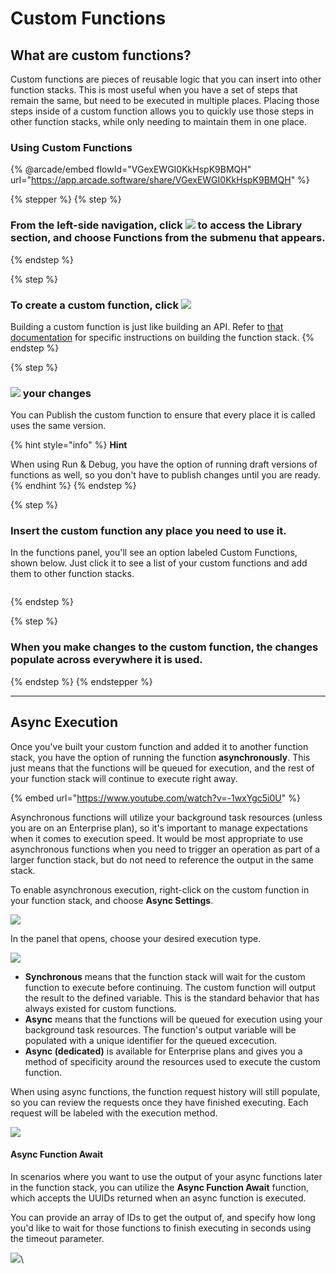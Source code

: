 # Custom Functions

## What are custom functions?

Custom functions are pieces of reusable logic that you can insert into other function stacks. This is most useful when you have a set of steps that remain the same, but need to be executed in multiple places. Placing those steps inside of a custom function allows you to quickly use those steps in other function stacks, while only needing to maintain them in one place.

### Using Custom Functions

{% @arcade/embed flowId="VGexEWGI0KkHspK9BMQH" url="https://app.arcade.software/share/VGexEWGI0KkHspK9BMQH" %}

{% stepper %}
{% step %}
### From the left-side navigation, click ![](<../../.gitbook/assets/CleanShot 2025-01-14 at 07.19.54.png>) to access the Library section, and choose Functions from the submenu that appears.


{% endstep %}

{% step %}
### To create a custom function, click ![](<../../.gitbook/assets/CleanShot 2025-01-14 at 07.20.43.png>)

Building a custom function is just like building an API. Refer to [that documentation](../building-with-visual-development/) for specific instructions on building the function stack.
{% endstep %}

{% step %}
### ![](<../../.gitbook/assets/CleanShot 2025-01-14 at 07.22.33.png>) your changes

You can Publish the custom function to ensure that every place it is called uses the same version.

{% hint style="info" %}
**Hint**

When using Run & Debug, you have the option of running draft versions of functions as well, so you don't have to publish changes until you are ready.
{% endhint %}
{% endstep %}

{% step %}
### Insert the custom function any place you need to use it.

In the functions panel, you'll see an option labeled Custom Functions, shown below. Just click it to see a list of your custom functions and add them to other function stacks.

<div align="left"><figure><img src="../../.gitbook/assets/CleanShot 2025-01-14 at 07.24.07.png" alt=""><figcaption></figcaption></figure></div>
{% endstep %}

{% step %}
### When you make changes to the custom function, the changes populate across everywhere it is used.
{% endstep %}
{% endstepper %}

***

## Async Execution <a href="#async" id="async"></a>

Once you've built your custom function and added it to another function stack, you have the option of running the function **asynchronously**. This just means that the functions will be queued for execution, and the rest of your function stack will continue to execute right away.

{% embed url="https://www.youtube.com/watch?v=-1wxYgc5i0U" %}

Asynchronous functions will utilize your background task resources (unless you are on an Enterprise plan), so it's important to manage expectations when it comes to execution speed. It would be most appropriate to use asynchronous functions when you need to trigger an operation as part of a larger function stack, but do not need to reference the output in the same stack.

To enable asynchronous execution, right-click on the custom function in your function stack, and choose **Async Settings**.

![](https://docs.xano.com/~gitbook/image?url=https%3A%2F%2F3176331816-files.gitbook.io%2F%7E%2Ffiles%2Fv0%2Fb%2Fgitbook-x-prod.appspot.com%2Fo%2Fspaces%252F-M8Si5XvG2QHSLi9JcVY%252Fuploads%252FTVQwgFKz56wtmn2bRbQQ%252FCleanShot%25202024-09-04%2520at%252009.57.21.png%3Falt%3Dmedia%26token%3D8b8bbf39-f568-4bad-821a-cf9faffe8552\&width=768\&dpr=4\&quality=100\&sign=3a825ef\&sv=2)

In the panel that opens, choose your desired execution type.

![](https://docs.xano.com/~gitbook/image?url=https%3A%2F%2F3176331816-files.gitbook.io%2F%7E%2Ffiles%2Fv0%2Fb%2Fgitbook-x-prod.appspot.com%2Fo%2Fspaces%252F-M8Si5XvG2QHSLi9JcVY%252Fuploads%252FCLFEy3Z9hZOlsILQVag8%252FCleanShot%25202024-09-04%2520at%252009.58.16.png%3Falt%3Dmedia%26token%3D61781b0f-7411-46b2-84fe-117d8743eb53\&width=768\&dpr=4\&quality=100\&sign=a4ab9bc9\&sv=2)

* **Synchronous** means that the function stack will wait for the custom function to execute before continuing. The custom function will output the result to the defined variable. This is the standard behavior that has always existed for custom functions.
* **Async** means that the functions will be queued for execution using your background task resources. The function's output variable will be populated with a unique identifier for the queued excecution.
* **Async (dedicated)** is available for Enterprise plans and gives you a method of specificity around the resources used to execute the custom function.

When using async functions, the function request history will still populate, so you can review the requests once they have finished executing. Each request will be labeled with the execution method.

![](https://docs.xano.com/~gitbook/image?url=https%3A%2F%2F3176331816-files.gitbook.io%2F%7E%2Ffiles%2Fv0%2Fb%2Fgitbook-x-prod.appspot.com%2Fo%2Fspaces%252F-M8Si5XvG2QHSLi9JcVY%252Fuploads%252F2WwVUhi42A6C64FSwcyz%252FCleanShot%25202024-09-04%2520at%252010.02.02.png%3Falt%3Dmedia%26token%3D03f12d88-c0f9-4db5-a237-c4abb1a534b9\&width=768\&dpr=4\&quality=100\&sign=4910475a\&sv=2)

#### Async Function Await <a href="#async-function-await" id="async-function-await"></a>

In scenarios where you want to use the output of your async functions later in the function stack, you can utilize the **Async Function Await** function, which accepts the UUIDs returned when an async function is executed.

You can provide an array of IDs to get the output of, and specify how long you'd like to wait for those functions to finish executing in seconds using the timeout parameter.

![](https://docs.xano.com/~gitbook/image?url=https%3A%2F%2F3176331816-files.gitbook.io%2F%7E%2Ffiles%2Fv0%2Fb%2Fgitbook-x-prod.appspot.com%2Fo%2Fspaces%252F-M8Si5XvG2QHSLi9JcVY%252Fuploads%252FbKzc0c12DgBii2uiAzte%252FCleanShot%25202024-09-13%2520at%252017.57.01.png%3Falt%3Dmedia%26token%3D64298353-c685-4bec-b89a-4322e2d97413\&width=768\&dpr=4\&quality=100\&sign=34ecc06c\&sv=2)\
